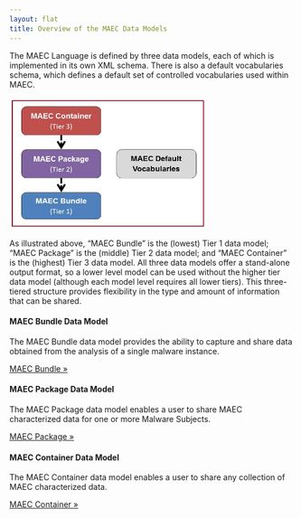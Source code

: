 ```yaml
---
layout: flat
title: Overview of the MAEC Data Models
---
```


The MAEC Language is defined by three data models, each of which is implemented in its own XML schema.  There is also a default vocabularies schema, which defines a default set of controlled vocabularies used within MAEC.  

<img src="datamodels.png" alt="MAEC data models" height="233" width="350"/>

As illustrated above, “MAEC Bundle” is the (lowest) Tier 1 data model; “MAEC Package” is the (middle) Tier 2 data model; and “MAEC Container” is the (highest) Tier 3 data model.  All three data models offer a stand-alone output format, so a lower level model can be used without the higher tier data model (although each model level requires all lower tiers).  This three-tiered structure provides flexibility in the type and amount of information that can be shared.  

<p></p>

<div class="row">
  <div class="col-md-6">
    <div class="well">
      <h4>MAEC Bundle Data Model</h4>
      <p>The MAEC Bundle data model provides the ability to capture and share data obtained from the analysis of a single malware instance.  </p>
	  <a class="btn btn-primary" href="bundle">MAEC Bundle »</a>
    </div>
  	<div class="well">
      <h4>MAEC Package Data Model</h4>
      <p>The MAEC Package data model enables a user to share MAEC characterized data for one or more Malware Subjects.</p>
      <a class="btn btn-primary" href="package">MAEC Package »</a>
    </div>
  	<div class="well">
      <h4>MAEC Container Data Model</h4>
      <p>The MAEC Container data model enables a user to share any collection of MAEC characterized data.</p>
	  <a class="btn btn-primary" href="container">MAEC Container »</a>
    </div>
  </div>
</div>
